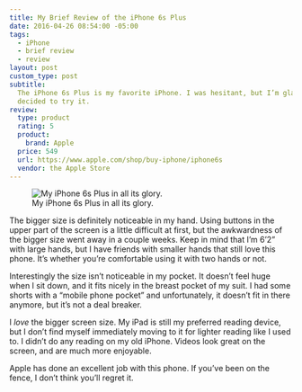 ```yaml
---
title: My Brief Review of the iPhone 6s Plus
date: 2016-04-26 08:54:00 -05:00
tags:
  - iPhone
  - brief review
  - review
layout: post
custom_type: post
subtitle:
  The iPhone 6s Plus is my favorite iPhone. I was hesitant, but I’m glad I
  decided to try it.
review:
  type: product
  rating: 5
  product:
    brand: Apple
  price: 549
  url: https://www.apple.com/shop/buy-iphone/iphone6s
  vendor: the Apple Store
---
```


<figure class="extendout">
  <img src="{{ site.url }}/uploads/2016/04/iphone-6s-plus.jpg" alt="My iPhone 6s Plus in all its glory.">
  <figcaption>My iPhone 6s Plus in all its glory.</figcaption>
</figure>

The bigger size is definitely noticeable in my hand. Using buttons in the upper part of the screen is a little difficult at first, but the awkwardness of the bigger size went away in a couple weeks. Keep in mind that I’m 6’2” with large hands, but I have friends with smaller hands that still love this phone. It’s whether you’re comfortable using it with two hands or not.

Interestingly the size isn’t noticeable in my pocket. It doesn’t feel huge when I sit down, and it fits nicely in the breast pocket of my suit. I had some shorts with a “mobile phone pocket” and unfortunately, it doesn’t fit in there anymore, but it’s not a deal breaker.

I _love_ the bigger screen size. My iPad is still my preferred reading device, but I don’t find myself immediately moving to it for lighter reading like I used to. I didn’t do any reading on my old iPhone. Videos look great on the screen, and are much more enjoyable.

Apple has done an excellent job with this phone. If you’ve been on the fence, I don’t think you’ll regret it.
